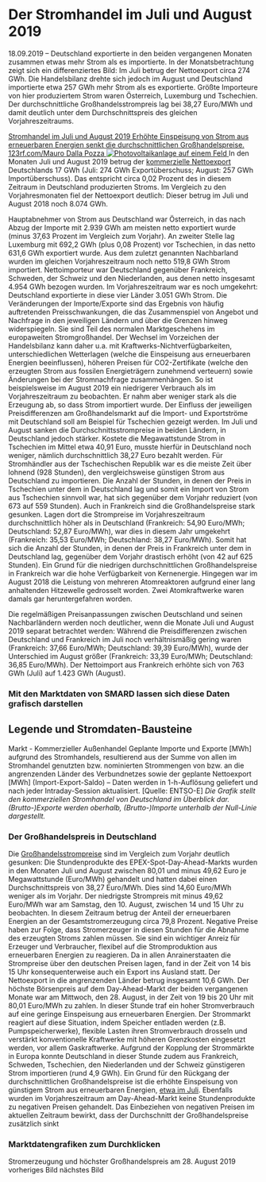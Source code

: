 





# Der Stromhandel im Juli und August 2019


18.09.2019 – Deutschland exportierte in den beiden vergangenen Monaten zusammen etwas mehr Strom als es importierte. In der Monatsbetrachtung zeigt sich ein differenziertes Bild: Im Juli betrug der Nettoexport circa 274 GWh. Die Handelsbilanz drehte sich jedoch im August und Deutschland importierte etwa 257 GWh mehr Strom als es exportierte. Größte Importeure von hier produziertem Strom waren Österreich, Luxemburg und Tschechien. Der durchschnittliche Großhandelsstrompreis lag bei 38,27 Euro/MWh und damit deutlich unter dem Durchschnittspreis des gleichen Vorjahreszeitraums.  

[ Stromhandel im Juli und August 2019 Erhöhte Einspeisung von Strom aus erneuerbaren Energien senkt die durchschnittlichen Großhandelspreise. 123rf.com/Mauro Dalla Pozza ![Photovoltaikanlage auf einem Feld](https://www.smard.de/resource/image/14248/landscape_ratio2x1/1200/600/d8d16af7978a0ed5db64c7bfe5e30ea5/98A663EF4A3D9F390DA84F0EB38F4304/inline-teaser-julaug2019.jpg) ](https://www.smard.de/resource/blob/14248/a52a2a6c24032041f755c10741d870f3/inline-teaser-julaug2019-data.jpg)
In den Monaten Juli und August 2019 betrug der [kommerzielle Nettoexport](https://www.smard.de/blueprint/servlet/page/home/wiki-article/378/548) Deutschlands 17 GWh (Juli: 274 GWh Exportüberschuss; August: 257 GWh Importüberschuss). Das entspricht circa 0,02 Prozent des in diesem Zeitraum in Deutschland produzierten Stroms. Im Vergleich zu den Vorjahresmonaten fiel der Nettoexport deutlich: Dieser betrug im Juli und August 2018 noch 8.074 GWh.  

Hauptabnehmer von Strom aus Deutschland war Österreich, in das nach Abzug der Importe mit 2.939 GWh am meisten netto exportiert wurde (minus 37,63 Prozent im Vergleich zum Vorjahr). An zweiter Stelle lag Luxemburg mit 692,2 GWh (plus 0,08 Prozent) vor Tschechien, in das netto 631,6 GWh exportiert wurde. Aus dem zuletzt genannten Nachbarland wurden im gleichen Vorjahreszeitraum noch netto 519,8 GWh Strom importiert.
Nettoimporteur war Deutschland gegenüber Frankreich, Schweden, der Schweiz und den Niederlanden, aus denen netto insgesamt 4.954 GWh bezogen wurden. Im Vorjahreszeitraum war es noch umgekehrt: Deutschland exportierte in diese vier Länder 3.051 GWh Strom.
Die Veränderungen der Importe/Exporte sind das Ergebnis von häufig auftretenden Preisschwankungen, die das Zusammenspiel von Angebot und Nachfrage in den jeweiligen Ländern und über die Grenzen hinweg widerspiegeln. Sie sind Teil des normalen Marktgeschehens im europaweiten Stromgroßhandel. Der Wechsel im Vorzeichen der Handelsbilanz kann daher u.a. mit Kraftwerks-Nichtverfügbarkeiten, unterschiedlichen Wetterlagen (welche die Einspeisung aus erneuerbaren Energien beeinflussen), höheren Preisen für CO2-Zertifikate (welche den erzeugten Strom aus fossilen Energieträgern zunehmend verteuern) sowie Änderungen bei der Stromnachfrage zusammenhängen. So ist beispielsweise im August 2019 ein niedrigerer Verbrauch als im Vorjahreszeitraum zu beobachten. Er nahm aber weniger stark als die Erzeugung ab, so dass Strom importiert wurde.
Der Einfluss der jeweiligen Preisdifferenzen am Großhandelsmarkt auf die Import- und Exportströme mit Deutschland soll am Beispiel für Tschechien gezeigt werden. Im Juli und August sanken die Durchschnittsstrompreise in beiden Ländern, in Deutschland jedoch stärker. Kostete die Megawattstunde Strom in Tschechien im Mittel etwa 40,91 Euro, musste hierfür in Deutschland noch weniger, nämlich durchschnittlich 38,27 Euro bezahlt werden. Für Stromhändler aus der Tschechischen Republik war es die meiste Zeit über lohnend (928 Stunden), den vergleichsweise günstigen Strom aus Deutschland zu importieren. Die Anzahl der Stunden, in denen der Preis in Tschechien unter dem in Deutschland lag und somit ein Import von Strom aus Tschechien sinnvoll war, hat sich gegenüber dem Vorjahr reduziert (von 673 auf 559 Stunden).
Auch in Frankreich sind die Großhandelspreise stark gesunken. Lagen dort die Strompreise im Vorjahreszeitraum durchschnittlich höher als in Deutschland (Frankreich: 54,90 Euro/MWh; Deutschland: 52,87 Euro/MWh), war dies in diesem Jahr umgekehrt (Frankreich: 35,53 Euro/MWh; Deutschland: 38,27 Euro/MWh). Somit hat sich die Anzahl der Stunden, in denen der Preis in Frankreich unter dem in Deutschland lag, gegenüber dem Vorjahr drastisch erhöht (von 42 auf 625 Stunden). Ein Grund für die niedrigen durchschnittlichen Großhandelspreise in Frankreich war die hohe Verfügbarkeit von Kernenergie. Hingegen war im August 2018 die Leistung von mehreren Atomreaktoren aufgrund einer lang anhaltenden Hitzewelle gedrosselt worden. Zwei Atomkraftwerke waren damals gar heruntergefahren worden.  

Die regelmäßigen Preisanpassungen zwischen Deutschland und seinen Nachbarländern werden noch deutlicher, wenn die Monate Juli und August 2019 separat betrachtet werden: Während die Preisdifferenzen zwischen Deutschland und Frankreich im Juli noch verhältnismäßig gering waren (Frankreich: 37,66 Euro/MWh; Deutschland: 39,39 Euro/MWh), wurde der Unterschied im August größer (Frankreich: 33,39 Euro/MWh; Deutschland: 36,85 Euro/MWh). Der Nettoimport aus Frankreich erhöhte sich von 763 GWh (Juli) auf 1.423 GWh (August).  

### Mit den Marktdaten von SMARD lassen sich diese Daten grafisch darstellen  





  

  

## Legende und Stromdaten-Bausteine
Markt - Kommerzieller Außenhandel 
Geplante Importe und Exporte [MWh] aufgrund des Stromhandels, resultierend aus der Summe von allen im Stromhandel genutzten bzw. nominierten Strommengen von bzw. an die angrenzenden Länder des Verbundnetzes sowie der geplante Nettoexport [MWh] (Import-Export-Saldo) – Daten werden in 1-h-Auflösung geliefert und nach jeder Intraday-Session aktualisiert. [Quelle: ENTSO-E]
_Die Grafik stellt den kommerziellen Stromhandel von Deutschland im Überblick dar. (Brutto-)Exporte werden oberhalb, (Brutto-)Importe unterhalb der Null-Linie dargestellt._
### Der Großhandelspreis in Deutschland
Die [Großhandelsstrompreise](https://www.smard.de/blueprint/servlet/page/home/wiki-article/446/562) sind im Vergleich zum Vorjahr deutlich gesunken: Die Stundenprodukte des EPEX-Spot-Day-Ahead-Markts wurden in den Monaten Juli und August zwischen 80,01 und minus 49,62 Euro je Megawattstunde (Euro/MWh) gehandelt und hatten dabei einen Durchschnittspreis von 38,27 Euro/MWh. Dies sind 14,60 Euro/MWh weniger als im Vorjahr.
Der niedrigste Strompreis mit minus 49,62 Euro/MWh war am Samstag, den 10. August, zwischen 14 und 15 Uhr zu beobachten. In diesem Zeitraum betrug der Anteil der erneuerbaren Energien an der Gesamtstromerzeugung circa 79,8 Prozent. Negative Preise haben zur Folge, dass Stromerzeuger in diesen Stunden für die Abnahme des erzeugten Stroms zahlen müssen. Sie sind ein wichtiger Anreiz für Erzeuger und Verbraucher, flexibel auf die Stromproduktion aus erneuerbaren Energien zu reagieren. Da in allen Anrainerstaaten die Strompreise über den deutschen Preisen lagen, fand in der Zeit von 14 bis 15 Uhr konsequenterweise auch ein Export ins Ausland statt. Der Nettoexport in die angrenzenden Länder betrug insgesamt 10,6 GWh.
Der höchste Börsenpreis auf dem Day-Ahead-Markt der beiden vergangenen Monate war am Mittwoch, den 28. August, in der Zeit von 19 bis 20 Uhr mit 80,01 Euro/MWh zu zahlen. In dieser Stunde traf ein hoher Stromverbrauch auf eine geringe Einspeisung aus erneuerbaren Energien. Der Strommarkt reagiert auf diese Situation, indem Speicher entladen werden (z.B. Pumpspeicherwerke), flexible Lasten ihren Stromverbrauch drosseln und verstärkt konventionelle Kraftwerke mit höheren Grenzkosten eingesetzt werden, vor allem Gaskraftwerke. Aufgrund der Kopplung der Strommärkte in Europa konnte Deutschland in dieser Stunde zudem aus Frankreich, Schweden, Tschechien, den Niederlanden und der Schweiz günstigeren Strom importieren (rund 4,9 GWh).
Ein Grund für den Rückgang der durchschnittlichen Großhandelspreise ist die erhöhte Einspeisung von günstigem Strom aus erneuerbaren Energien, [etwa im Juli](https://www.smard.de/home/topic-article/426/12620). Ebenfalls wurden im Vorjahreszeitraum am Day-Ahead-Markt keine Stundenprodukte zu negativen Preisen gehandelt. Das Einbeziehen von negativen Preisen im aktuellen Zeitraum bewirkt, dass der Durchschnitt der Großhandelspreise zusätzlich sinkt  

### Marktdatengrafiken zum Durchklicken  

Stromerzeugung und höchster Großhandelspreis am 28. August 2019
vorheriges Bild nächstes Bild








